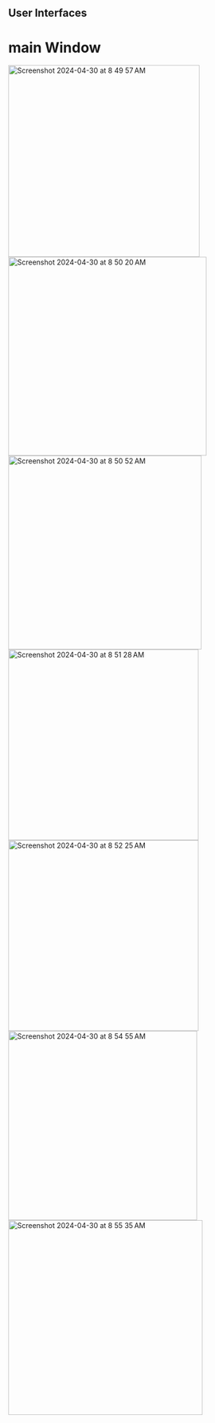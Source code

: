 ## User Interfaces

# main Window
<img width="384" alt="Screenshot 2024-04-30 at 8 49 57 AM" src="https://github.com/chiransiriwardhana/product-app/assets/47823522/d77216c0-4fbf-4665-adc4-fcd028a13082">
<img width="398" alt="Screenshot 2024-04-30 at 8 50 20 AM" src="https://github.com/chiransiriwardhana/product-app/assets/47823522/cc51e013-18ee-462a-87d9-b465c2721544">
<img width="388" alt="Screenshot 2024-04-30 at 8 50 52 AM" src="https://github.com/chiransiriwardhana/product-app/assets/47823522/e3a65d96-4cda-4a15-8455-c76a22b9020c">
<img width="382" alt="Screenshot 2024-04-30 at 8 51 28 AM" src="https://github.com/chiransiriwardhana/product-app/assets/47823522/b9f28288-ff95-4a49-8ace-a8c2343c65b9">
<img width="382" alt="Screenshot 2024-04-30 at 8 52 25 AM" src="https://github.com/chiransiriwardhana/product-app/assets/47823522/b3f62507-f058-455a-b17d-f5cffa9297cc">
<img width="379" alt="Screenshot 2024-04-30 at 8 54 55 AM" src="https://github.com/chiransiriwardhana/product-app/assets/47823522/c46805ae-48f5-4542-a8ca-71574f621ae6">
<img width="390" alt="Screenshot 2024-04-30 at 8 55 35 AM" src="https://github.com/chiransiriwardhana/product-app/assets/47823522/0d6a8cb9-6fe6-4c32-917c-f8e970cac8d9">

